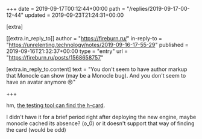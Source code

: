 +++
date = 2019-09-17T00:12:44+00:00
path = "/replies/2019-09-17-00-12-44"
updated = 2019-09-23T21:24:31+00:00

[extra]

[[extra.in_reply_to]]
author = "https://fireburn.ru/"
in-reply-to = "https://unrelenting.technology/notes/2019-09-16-17-55-29"
published = 2019-09-16T21:32:37+00:00
type = "entry"
url = "https://fireburn.ru/posts/1568658757"

[extra.in_reply_to.content]
text = "You don't seem to have author markup that Monocle can show (may be a Monocle bug). And you don't seem to have an avatar anymore 😢"

+++

hm, [the testing tool can find the h-card](https://sturdy-backbone.glitch.me/test?url=https%3A%2F%2Funrelenting.technology%2Fnotes%2F2019-09-16-17-55-29).

I didn't have it for a brief period right after deploying the new engine, maybe monocle cached its absence? (o_0)
or it doesn't support that way of finding the card (would be odd) 